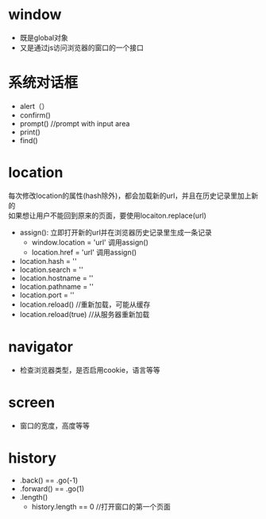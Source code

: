 # window
- 既是global对象
- 又是通过js访问浏览器的窗口的一个接口

# 系统对话框
- alert（）
- confirm()
- prompt() //prompt with input area
- print()
- find()

# location
每次修改location的属性(hash除外)，都会加载新的url，并且在历史记录里加上新的  
如果想让用户不能回到原来的页面，要使用locaiton.replace(url)
- assign(): 立即打开新的url并在浏览器历史记录里生成一条记录
    - window.location = 'url' 调用assign()
    - location.href = 'url' 调用assign()
- location.hash = ''
- location.search = ''
- location.hostname = ''
- location.pathname = ''
- location.port = ''
- location.reload() //重新加载，可能从缓存
- location.reload(true) //从服务器重新加载


# navigator
- 检查浏览器类型，是否启用cookie，语言等等

# screen
- 窗口的宽度，高度等等

# history
- .back() == .go(-1)
- .forward() == .go(1)
- .length()
    - history.length == 0 //打开窗口的第一个页面
    